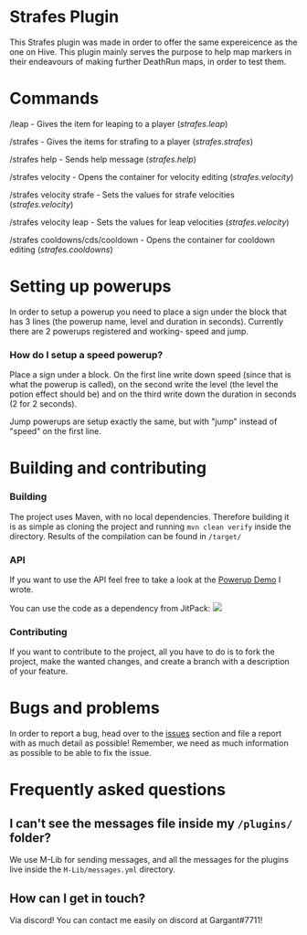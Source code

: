 

# Strafes Plugin
This Strafes plugin was made in order to offer the same expereicence as the one on Hive. This plugin mainly serves the purpose to help map markers in their endeavours of making further DeathRun maps, in order to test them.

# Commands
/leap - Gives the item for leaping to a player (_strafes.leap_)

/strafes - Gives the items for strafing to a player (_strafes.strafes_)

/strafes help - Sends help message (_strafes.help_)

/strafes velocity - Opens the container for velocity editing (_strafes.velocity_)

/strafes velocity strafe <horizontal> <vertical> - Sets the values for strafe velocities (_strafes.velocity_)

/strafes velocity leap <horizontal> <vertical> - Sets the values for leap velocities (_strafes.velocity_)

/strafes cooldowns/cds/cooldown - Opens the container for cooldown editing (_strafes.cooldowns_)

# Setting up powerups
In order to setup a powerup you need to place a sign under the block that has 3 lines (the powerup name, level and duration in seconds). Currently there are 2 powerups registered and working- speed and jump. 

### How do I setup a speed powerup?
Place a sign under a block. On the first line write down speed (since that is what the powerup is called), on the second write the level (the level the potion effect should be) and on the third write down the duration in seconds (2 for 2 seconds).

Jump powerups are setup exactly the same, but with "jump" instead of "speed" on the first line.


# Building and contributing
### Building
The project uses Maven, with no local dependencies. Therefore building it is as simple as cloning the project and running 
```mvn clean verify``` 
inside the directory. Results of the compilation can be found in `/target/`

### API
If you want to use the API feel free to take a look at the [Powerup Demo](https://github.com/Gargant0373/PowerupDemo) I wrote. 

You can use the code as a dependency from JitPack:
[![](https://jitpack.io/v/Gargant0373/REStrafes.svg)](https://jitpack.io/#Gargant0373/REStrafes)

### Contributing
If you want to contribute to the project, all you have to do is to fork the project, make the wanted changes, and create a branch with a description of your feature.

# Bugs and problems
In order to report a bug, head over to the [issues](https://github.com/Gargant0373/REStrafes/issues) section and file a report with as much detail as possible! Remember, we need as much information as possible to be able to fix the issue.


# Frequently asked questions
## I can't see the messages file inside my `/plugins/` folder?
We use M-Lib for sending messages, and all the messages for the plugins live inside the `M-Lib/messages.yml` directory.

## How can I get in touch?
Via discord! You can contact me easily on discord at Gargant#7711!
